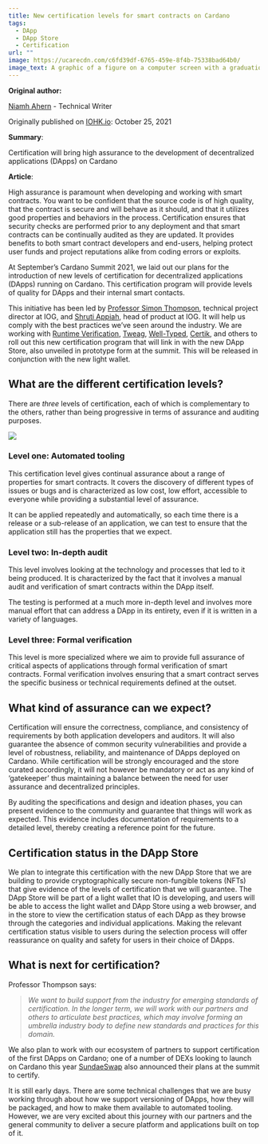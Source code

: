 ```yaml
---
title: New certification levels for smart contracts on Cardano
tags:
  - DApp
  - DApp Store
  - Certification
url: ""
image: https://ucarecdn.com/c6fd39df-6765-459e-8f4b-75338bad64b0/
image_text: A graphic of a figure on a computer screen with a graduation cap
---
```


**Original author:**

[Niamh Ahern](https://iohk.io/en/team/niamh-ahern) - Technical Writer

Originally published on [IOHK.io](https://iohk.io/en/blog/posts/2021/10/25/new-certification-levels-for-smart-contracts-on-cardano/): October 25, 2021

**Summary**:

Certification will bring high assurance to the development of decentralized applications (DApps) on Cardano

**Article**:

High assurance is paramount when developing and working with smart contracts. You want to be confident that the source code is of high quality, that the contract is secure and will behave as it should, and that it utilizes good properties and behaviors in the process. Certification ensures that security checks are performed prior to any deployment and that smart contracts can be continually audited as they are updated. It provides benefits to both smart contract developers and end-users, helping protect user funds and project reputations alike from coding errors or exploits.

At September’s Cardano Summit 2021, we laid out our plans for the introduction of new levels of certification for decentralized applications (DApps) running on Cardano. This certification program will provide levels of quality for DApps and their internal smart contacts.

This initiative has been led by [Professor Simon Thompson](https://iohk.io/en/team/simon-thompson), technical project director at IOG, and [Shruti Appiah](https://iohk.io/en/team/shruti-appiah), head of product at IOG. It will help us comply with the best practices we’ve seen around the industry. We are working with [Runtime Verification](https://runtimeverification.com/), [Tweag](https://www.tweag.io/), [Well-Typed](https://well-typed.com/), [Certik](https://www.certik.io/), and others to roll out this new certification program that will link in with the new DApp Store, also unveiled in prototype form at the summit. This will be released in conjunction with the new light wallet.

## What are the different certification levels?

There are _three_ levels of certification, each of which is complementary to the others, rather than being progressive in terms of assurance and auditing purposes.

![](https://ucarecdn.com/acbd14df-16ee-4014-863a-f24b06212cae/-/preview/-/format/auto/-/quality/smart/)

### **Level one: Automated tooling**

This certification level gives continual assurance about a range of properties for smart contracts. It covers the discovery of different types of issues or bugs and is characterized as low cost, low effort, accessible to everyone while providing a substantial level of assurance.

It can be applied repeatedly and automatically, so each time there is a release or a sub-release of an application, we can test to ensure that the application still has the properties that we expect.

### **Level two: In-depth audit**

This level involves looking at the technology and processes that led to it being produced. It is characterized by the fact that it involves a manual audit and verification of smart contracts within the DApp itself.

The testing is performed at a much more in-depth level and involves more manual effort that can address a DApp in its entirety, even if it is written in a variety of languages.

### **Level three: Formal verification**

This level is more specialized where we aim to provide full assurance of critical aspects of applications through formal verification of smart contracts. Formal verification involves ensuring that a smart contract serves the specific business or technical requirements defined at the outset.

## What kind of assurance can we expect?

Certification will ensure the correctness, compliance, and consistency of requirements by both application developers and auditors. It will also guarantee the absence of common security vulnerabilities and provide a level of robustness, reliability, and maintenance of DApps deployed on Cardano. While certification will be strongly encouraged and the store curated accordingly, it will not however be mandatory or act as any kind of ‘gatekeeper’ thus maintaining a balance between the need for user assurance and decentralized principles.

By auditing the specifications and design and ideation phases, you can present evidence to the community and guarantee that things will work as expected. This evidence includes documentation of requirements to a detailed level, thereby creating a reference point for the future.

## Certification status in the DApp Store

We plan to integrate this certification with the new DApp Store that we are building to provide cryptographically secure non-fungible tokens (NFTs) that give evidence of the levels of certification that we will guarantee. The DApp Store will be part of a light wallet that IO is developing, and users will be able to access the light wallet and DApp Store using a web browser, and in the store to view the certification status of each DApp as they browse through the categories and individual applications. Making the relevant certification status visible to users during the selection process will offer reassurance on quality and safety for users in their choice of DApps.


## What is next for certification?

Professor Thompson says:

> _We want to build support from the industry for emerging standards of certification. In the longer term, we will work with our partners and others to articulate best practices, which may involve forming an umbrella industry body to define new standards and practices for this domain._

We also plan to work with our ecosystem of partners to support certification of the first DApps on Cardano; one of a number of DEXs looking to launch on Cardano this year [SundaeSwap](https://sundaeswap.finance/) also announced their plans at the summit to certify.

It is still early days. There are some technical challenges that we are busy working through about how we support versioning of DApps, how they will be packaged, and how to make them available to automated tooling. However, we are very excited about this journey with our partners and the general community to deliver a secure platform and applications built on top of it.

